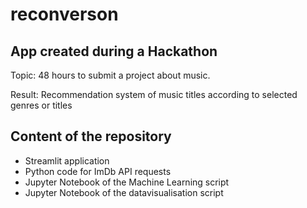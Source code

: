 # reconverson

## App created during a Hackathon

Topic: 48 hours to submit a project about music.

Result: Recommendation system of music titles according to selected genres or titles

## Content of the repository

- Streamlit application
- Python code for ImDb API requests
- Jupyter Notebook of the Machine Learning script
- Jupyter Notebook of the datavisualisation script
